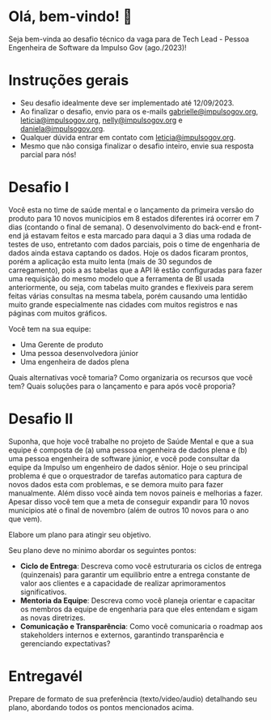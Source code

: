# Olá, bem-vindo! 🖖
Seja bem-vinda ao desafio técnico da vaga para de Tech Lead - Pessoa Engenheira de Software da Impulso Gov (ago./2023)!

# Instruções gerais
- Seu desafio idealmente deve ser implementado até 12/09/2023.
- Ao finalizar o desafio, envio para os e-mails gabrielle@impulsogov.org, leticia@impulsogov.org, nelly@impulsogov.org e daniela@impulsogov.org.
- Qualquer dúvida entrar em contato com leticia@impulsogov.org.
- Mesmo que não consiga finalizar o desafio inteiro, envie sua resposta parcial para nós!

# Desafio I

Você esta no time de saúde mental e o lançamento da primeira versão do produto para 10 novos municipios em 8 estados diferentes irá ocorrer em 7 dias (contando o final de semana). O desenvolvimento do back-end e front-end já estavam feitos e esta marcado para daqui a 3 dias uma rodada de testes de uso, entretanto com dados parciais, pois o time de engenharia de dados ainda estava captando os dados. Hoje os dados ficaram prontos, porém a aplicação esta muito lenta (mais de 30 segundos de carregamento), pois a as tabelas que a API lê estão configuradas para fazer uma requisição do mesmo modelo que a ferramenta de BI usada anteriormente, ou seja, com tabelas muito grandes e flexiveis para serem feitas várias consultas na mesma tabela, porém causando uma lentidão muito grande especialmente nas cidades com muitos registros e nas páginas com muitos gráficos.

Você tem na sua equipe:
- Uma Gerente de produto 
- Uma pessoa desenvolvedora júnior 
- Uma engenheira de dados plena

Quais alternativas você tomaria? Como organizaria os recursos que você tem? Quais soluções para o lançamento e para após você proporia?


# Desafio II

Suponha, que hoje você trabalhe no projeto de Saúde Mental e que a sua equipe é composta de (a) uma pessoa engenheira de dados plena e (b) uma pessoa engenheira de software júnior, e você pode consultar da equipe da Impulso um engenheiro de dados sênior. Hoje o seu principal problema é que o orquestrador de tarefas automatico para captura de novos dados esta com problemas, e se demora muito para fazer manualmente. Além disso você ainda tem novos paineis e melhorias a fazer. Apesar disso você tem que a meta de conseguir expandir para 10 novos municipios até o final de novembro (além de outros 10 novos para o ano que vem).

Elabore um plano para atingir seu objetivo.

Seu plano deve no minimo abordar os seguintes pontos:
- **Ciclo de Entrega**: Descreva como você estruturaria os ciclos de entrega (quinzenais) para garantir um equilíbrio entre a entrega constante de valor aos clientes e a capacidade de realizar aprimoramentos significativos.
- **Mentoria da Equipe**: Descreva como você planeja orientar e capacitar os membros da equipe de engenharia para que eles entendam e sigam as novas diretrizes.
- **Comunicação e Transparência**: Como você comunicaria o roadmap aos stakeholders internos e externos, garantindo transparência e gerenciando expectativas?

# Entregavél
Prepare de formato de sua preferência (texto/video/audio) detalhando seu plano, abordando todos os pontos mencionados acima.
